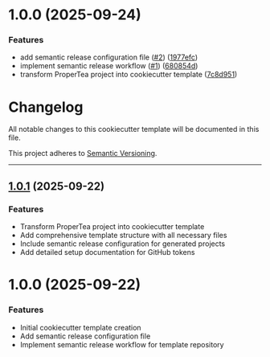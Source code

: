 # 1.0.0 (2025-09-24)


### Features

* add semantic release configuration file ([#2](https://github.com/Vichoko/python-semantic-release-cookiecutter/issues/2)) ([1977efc](https://github.com/Vichoko/python-semantic-release-cookiecutter/commit/1977efcdf625672664564294e395ea24731b4103))
* implement semantic release workflow ([#1](https://github.com/Vichoko/python-semantic-release-cookiecutter/issues/1)) ([680854d](https://github.com/Vichoko/python-semantic-release-cookiecutter/commit/680854df46d38b4377f3abd3eabd9f2b8972f914))
* transform ProperTea project into cookiecutter template ([7c8d951](https://github.com/Vichoko/python-semantic-release-cookiecutter/commit/7c8d95126d819bacbbf0010988ac99b4cef6b6c2))

# Changelog

All notable changes to this cookiecutter template will be documented in this file.

This project adheres to [Semantic Versioning](https://semver.org/spec/v2.0.0.html).

---

## [1.0.1](https://github.com/Vichoko/python-semantic-release-cookiecutter/compare/v1.0.0...v1.0.1) (2025-09-22)

### Features

* Transform ProperTea project into cookiecutter template
* Add comprehensive template structure with all necessary files
* Include semantic release configuration for generated projects
* Add detailed setup documentation for GitHub tokens

# 1.0.0 (2025-09-22)

### Features

* Initial cookiecutter template creation
* Add semantic release configuration file
* Implement semantic release workflow for template repository
